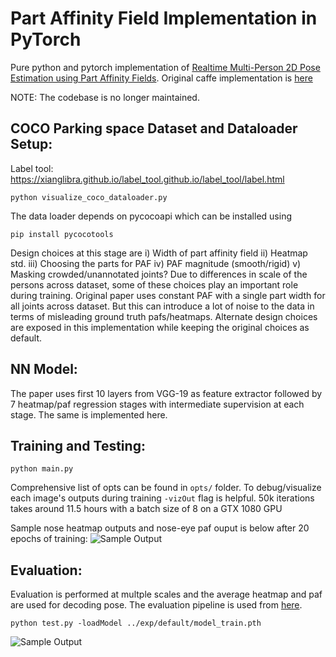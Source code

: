 # Part Affinity Field Implementation in PyTorch

Pure python and pytorch implementation of [
Realtime Multi-Person 2D Pose Estimation using Part Affinity Fields](https://arxiv.org/abs/1611.08050). Original caffe implementation is [here](https://github.com/ZheC/Realtime_Multi-Person_Pose_Estimation) 

NOTE: The codebase is no longer maintained. 

## COCO Parking space Dataset and Dataloader Setup:
Label tool: https://xianglibra.github.io/label_tool.github.io/label_tool/label.html
 
 ```python visualize_coco_dataloader.py```

The data loader depends on pycocoapi which can be installed using 

```pip install pycocotools```

Design choices at this stage are i) Width of part affinity field ii) Heatmap std. iii) Choosing the parts for PAF iv) PAF magnitude (smooth/rigid) v) Masking crowded/unannotated joints? Due to differences in scale of the persons across dataset, some of these choices play an important role during training. Original paper uses constant PAF with a single part width for all joints across dataset. But this can introduce a lot of noise to the data in terms of misleading ground truth pafs/heatmaps. Alternate design choices are exposed in this implementation while keeping the original choices as default. 

## NN Model:
The paper uses first 10 layers from VGG-19 as feature extractor followed by 7 heatmap/paf regression stages with intermediate supervision at each stage. The same is implemented here.

## Training and Testing:

```python main.py ```

Comprehensive list of opts can be found in ```opts/``` folder. To debug/visualize each image's outputs during training ```-vizOut``` flag is helpful. 50k iterations takes around 11.5 hours with a batch size of 8 on a GTX 1080 GPU 

Sample nose heatmap outputs and nose-eye paf ouput is below after 20 epochs of training:
![Sample Output](output/sample_heatmap.png?raw=true "Sample heatmap outpus")

## Evaluation:
Evaluation is performed at multple scales and the average heatmap and paf are used for decoding pose. The evaluation pipeline is used from [here](https://github.com/tensorboy/pytorch_Realtime_Multi-Person_Pose_Estimation/blob/master/evaluate/coco_eval.py).

```python test.py -loadModel ../exp/default/model_train.pth```

![Sample Output](output/sample_output.png?raw=true "Sample outpus")
